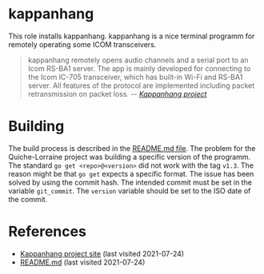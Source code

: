 # kappanhang

This role installs kappanhang. kappanhang is a nice terminal programm for remotely operating some ICOM transceivers.


<!--more-->

> kappanhang remotely opens audio channels and a serial port to an Icom RS-BA1 server. The app is mainly developed for connecting to the Icom IC-705 transceiver, which has built-in Wi-Fi and RS-BA1 server. All features of the protocol are implemented including packet retransmission on packet loss.
> -- <cite>[Kappanhang project][1]</cite>

# Building

The build process is described in the [README.md file][2]. The problem for the Quiche-Lorraine project was building a specific version of the programm. The standard `go get <repo>@<version>` did not work with the tag `v1.3`. The reason might be that `go get` expects a specific format. The issue has been solved by using the commit hash. The intended commit must be set in the variable `git_commit`. The `version` variable should be set to the ISO date of the commit.

# References

- [Kappanhang project site][1] (last visited 2021-07-24)
- [README.md][2] (last visited 2021-07-24)

[1]: https://github.com/nonoo/kappanhang
[2]: https://github.com/nonoo/kappanhang/blob/main/README.md